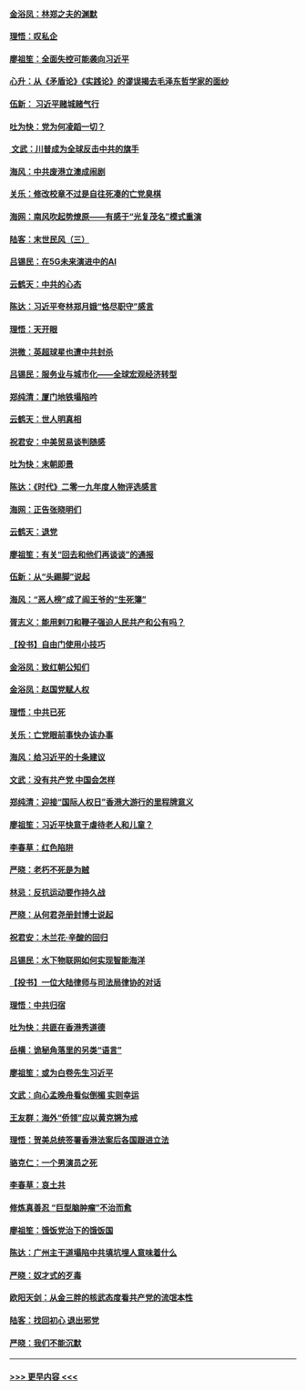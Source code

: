 #### [金浴凤：林郑之夫的渊默](../pages/nsc993/n11737735.md?t=12221644) 
#### [理悟：叹私企](../pages/nsc993/n11737715.md?t=12221644) 
#### [廖祖笙：全面失控可能袭向习近平](../pages/nsc993/n11737704.md?t=12221644) 
#### [心升：从《矛盾论》《实践论》的谬误揭去毛泽东哲学家的面纱](../pages/nsc993/n11736962.md?t=12221644) 
#### [伍新： 习近平赌城赌气行](../pages/nsc993/n11736929.md?t=12221644) 
#### [吐为快：党为何凌蹈一切？](../pages/nsc993/n11736915.md?t=12221644) 
#### [ 文武：川普成为全球反击中共的旗手](../pages/nsc993/n11736882.md?t=12221644) 
#### [海风：中共废港立澳成闹剧](../pages/nsc993/n11735857.md?t=12221644) 
#### [关乐：修改校章不过是自往死凑的亡党臭棋](../pages/nsc993/n11735097.md?t=12221644) 
#### [海网：南风吹起势燎原——有感于“光复茂名”模式重演](../pages/nsc993/n11732308.md?t=12221644) 
#### [陆客：末世民风（三）](../pages/nsc993/n11732211.md?t=12221644) 
#### [吕锡民：在5G未来演进中的AI](../pages/nsc993/n11730010.md?t=12221644) 
#### [云鹤天：中共的心态](../pages/nsc993/n11729906.md?t=12221644) 
#### [陈达：习近平夸林郑月娥“恪尽职守”感言](../pages/nsc993/n11729881.md?t=12221644) 
#### [理悟：天开眼](../pages/nsc993/n11729699.md?t=12221644) 
#### [洪微：英超球星也遭中共封杀](../pages/nsc993/n11727243.md?t=12221644) 
#### [吕锡民：服务业与城市化——全球宏观经济转型](../pages/nsc993/n11725845.md?t=12221644) 
#### [郑纯清：厦门地铁塌陷吟](../pages/nsc993/n11725813.md?t=12221644) 
#### [云鹤天：世人明真相](../pages/nsc993/n11725621.md?t=12221644) 
#### [祝君安：中美贸易谈判随感](../pages/nsc993/n11725609.md?t=12221644) 
#### [吐为快：末朝即景](../pages/nsc993/n11723365.md?t=12221644) 
#### [陈达：《时代》二零一九年度人物评选感言](../pages/nsc993/n11723337.md?t=12221644) 
#### [海网：正告张晓明们](../pages/nsc993/n11723228.md?t=12221644) 
#### [云鹤天：退党](../pages/nsc993/n11723056.md?t=12221644) 
#### [廖祖笙：有关“回去和他们再谈谈”的通报](../pages/nsc993/n11722442.md?t=12221644) 
#### [伍新：从“头踢脚”说起](../pages/nsc993/n11722429.md?t=12221644) 
#### [海风：“恶人榜”成了阎王爷的“生死簿”](../pages/nsc993/n11722272.md?t=12221644) 
#### [胥志义：能用剌刀和鞭子强迫人民共产和公有吗？](../pages/nsc993/n11720569.md?t=12221644) 
#### [【投书】自由门使用小技巧](../pages/nsc993/n11720180.md?t=12221644) 
#### [金浴凤：致红朝公知们](../pages/nsc993/n11720563.md?t=12221644) 
#### [金浴凤：赵国党赋人权](../pages/nsc993/n11720533.md?t=12221644) 
#### [理悟：中共已死](../pages/nsc993/n11720233.md?t=12221644) 
#### [关乐：亡党眼前事快办该办事](../pages/nsc993/n11719160.md?t=12221644) 
#### [海风：给习近平的十条建议](../pages/nsc993/n11717616.md?t=12221644) 
#### [文武：没有共产党 中国会怎样](../pages/nsc993/n11717584.md?t=12221644) 
#### [郑纯清：迎接“国际人权日”香港大游行的里程牌意义](../pages/nsc993/n11717417.md?t=12221644) 
#### [廖祖笙：习近平快意于虐待老人和儿童？](../pages/nsc993/n11715313.md?t=12221644) 
#### [李春草：红色陷阱](../pages/nsc993/n11715029.md?t=12221644) 
#### [严晓：老朽不死是为贼](../pages/nsc993/n11712910.md?t=12221644) 
#### [林忌：反抗运动要作持久战](../pages/nsc993/n11712623.md?t=12221644) 
#### [严晓：从何君尧册封博士说起](../pages/nsc993/n11712465.md?t=12221644) 
#### [祝君安：木兰花·辛酸的回归](../pages/nsc993/n11712381.md?t=12221644) 
#### [吕锡民：水下物联网如何实现智能海洋](../pages/nsc993/n11711158.md?t=12221644) 
#### [【投书】一位大陆律师与司法局律协的对话](../pages/nsc993/n11709675.md?t=12221644) 
#### [理悟：中共归宿](../pages/nsc993/n11710059.md?t=12221644) 
#### [吐为快：共匪在香港秀道德](../pages/nsc993/n11709979.md?t=12221644) 
#### [岳横：诡秘角落里的另类“语言”](../pages/nsc993/n11709792.md?t=12221644) 
#### [廖祖笙：或为白卷先生习近平](../pages/nsc993/n11708330.md?t=12221644) 
#### [文武：向心孟晚舟看似倒楣 实则幸运](../pages/nsc993/n11708236.md?t=12221644) 
#### [王友群：海外“侨领”应以黄克锵为戒](../pages/nsc993/n11706176.md?t=12221644) 
#### [理悟：贺美总统签署香港法案后各国跟进立法](../pages/nsc993/n11706853.md?t=12221644) 
#### [骆克仁：一个男演员之死](../pages/nsc993/n11706677.md?t=12221644) 
#### [李春草：哀土共](../pages/nsc993/n11706255.md?t=12221644) 
#### [修炼真善忍 “巨型脑肿瘤”不治而愈](../pages/nsc993/n11705340.md?t=12221644) 
#### [廖祖笙：饿饭党治下的饿饭国](../pages/nsc993/n11705085.md?t=12221644) 
#### [陈达：广州主干道塌陷中共填坑埋人意味着什么](../pages/nsc993/n11705046.md?t=12221644) 
#### [严晓：奴才式的歹毒](../pages/nsc993/n11704826.md?t=12221644) 
#### [欧阳天剑：从金三胖的核武态度看共产党的流氓本性](../pages/nsc993/n11702238.md?t=12221644) 
#### [陆客：找回初心 退出邪党](../pages/nsc993/n11702213.md?t=12221644) 
#### [严晓：我们不能沉默](../pages/nsc993/n11702110.md?t=12221644) 

----
#### [ >>> 更早内容 <<< ](../indexes/nsc993-earlier.md)

